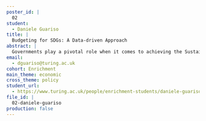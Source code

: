 ```yaml
---
poster_id: |
  02
student:
  - Daniele Guariso
title: |
  Budgeting for SDGs: A Data-driven Approach
abstract: |
  Governments play a pivotal role when it comes to achieving the Sustainable Development Goals (SDGs) set by the United Nations. To succeed, they must effectively integrate these global goals into their budgeting process. This involves strategically allocating financial resources that are directly linked to the SDGs. This linkage between public spending and development goals is key for informing development plans, but is hardly observable inreal-world data due to the complexity introduced through SDG interdependencies and potential spillovers across development programmes.Despite the relevance of incorporating the SDGs into their budget process, governments lack of guidance in mapping public spending to these global challenges.This research aims to provide a flexible data-driven framework to analyse the relationship between the allocation of public investments and improvement in the development indicators.First, we use data on the trends of the indicators and public expenditure to obtain an effective predictive model of an improvement in the SDGs indicators. Then, we analyse the relative importance of the expenditure categories for building our model, to identify those that are the most relevant.Such a framework could complement contextual expertise and assist treasuries around the world in making the best use of their resources to achieve the SDGs.
email:
  - dguariso@turing.ac.uk
cohort: Enrichment
main_theme: economic
cross_theme: policy
student_url:
  - https://www.turing.ac.uk/people/enrichment-students/daniele-guariso
file_id: |
  02-daniele-guariso
production: false
---
```

